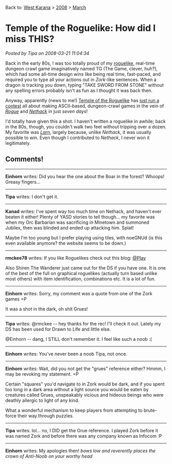 Back to: [West Karana](/posts/westkarana.md) > [2008](/posts/2008/westkarana.md) > [March](./westkarana.md)
# Temple of the Roguelike: How did I miss THIS?

*Posted by Tipa on 2008-03-21 11:04:34*

Back in the early 80s, I was too totally proud of my [roguelike](http://en.wikipedia.org/wiki/Roguelike), real-time dungeon crawl game imaginatively named TG (The Game, clever, huh?), which had some all-time design wins like being real time, fast-paced, and required you to type all your actions out in *Zork*-like sentences. When a dragon is tracking you down, typing "TAKE SWORD FROM STONE" without any spelling errors probably isn't as fun as I thought it was back then.

Anyway, apparently (news to me!) [Temple of the Roguelike](http://www.roguetemple.com/) has [just run a contest](http://www.roguetemple.com/2008/03/08/the-7drl-challenge-2008-has-started/) all about making ASCII-based, dungeon-crawl games in the vein of [*Rogue*](http://en.wikipedia.org/wiki/Rogue_%28computer_game%29) and *[Nethack](http://en.wikipedia.org/wiki/Nethack)* in just *seven days*!

I'd totally have given this a shot. I haven't written a roguelike in awhile; back in the 80s, though, you couldn't walk two feet without tripping over a dozen. My favorite was *[Larn](http://en.wikipedia.org/wiki/Larn)*, largely because, unlike *Nethack*, it was usually possible to win. Even though I contributed to *Nethack*, I never won it legitimately.

## Comments!

---

**Einhorn** writes: Did you hear the one about the Boar in the forest? Whoops! Greasy fingers...

---

**Tipa** writes: I don't get it.

---

**Kanad** writes: I've spent way too much time on Nethack, and haven't ever beaten it either! Plenty of YASD stories to tell though... my favorite was when my Orc Barbarian was sacrificing in Minetown and summoned Jubilex, then was blinded and ended up attacking him. Splat!

Maybe I'm too young but I prefer playing using tiles, with noeGNUd (is this even available anymore? the website seems to be down.)

---

**rmckee78** writes: If you like Roguelikes check out this blog: [@Play](http://www.gamesetwatch.com/column_at_play/)

Also Shiren The Wanderer just came out for the DS if you have one. It is one of the best of the full on graphical roguelikes (actually turn based unlike most others) with item identification, combinations etc. It is a lot of fun.

---

**Einhorn** writes: Sorry, my comment was a quote from one of the Zork games =P

It was a shot in the dark, oh shit Grues!

---

**Tipa** writes: @rmckee -- hey thanks for the rec! I'll check it out. Lately my DS has been used for Drawn to Life and little else.

@Einhorn -- dang, I STILL don't remember it. I feel like such a noob :(

---

**Einhorn** writes: You've never been a noob Tipa, not once.

---

**Einhorn** writes: Wait, did you not get the "grues" reference either? Hmmm, I may be revoking my statement. =P

Certain "squares" you'd navigate to in Zork would be dark, and if you spent too long in a dark area without a light source you would be eaten by creatures called Grues, unspeakably vicious and hideous beings who were deathly allergic to light of any kind.

What a wonderful mechanism to keep players from attempting to brute-force their way through puzzles.

---

**Tipa** writes: lol... no, I DID get the Grue reference. I played Zork before it was named Zork and before there was any company known as Infocom :P

---

**Einhorn** writes: My apologies then! *bows low and reverently places the crown of Anti-Noob on your worthy head*

